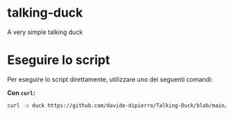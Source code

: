 # talking-duck
A very simple talking duck

# Eseguire lo script

Per eseguire lo script direttamente, utilizzare uno dei seguenti comandi:

**Con `curl`:**

```sh
curl -o duck https://github.com/davide-dipierro/Talking-Duck/blob/main/duck && chmod +x duck && ./duck
